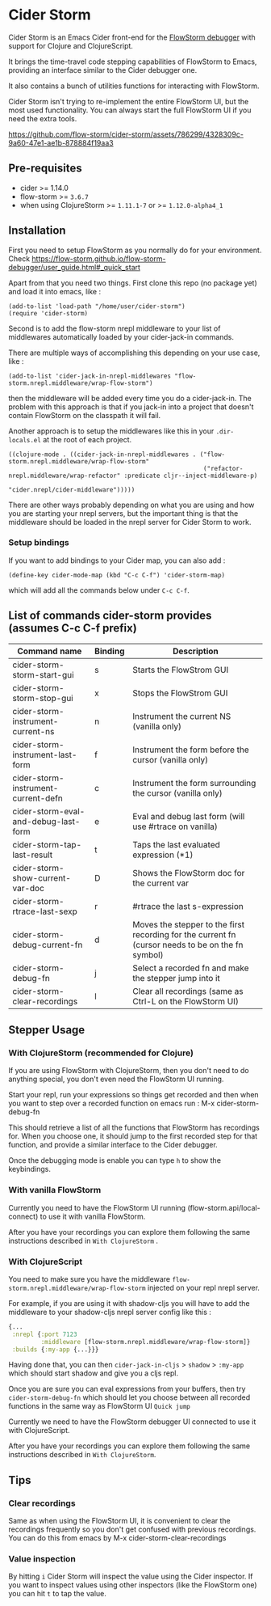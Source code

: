 # Cider Storm

Cider Storm is an Emacs Cider front-end for the [FlowStorm debugger](https://github.com/flow-storm/flow-storm-debugger) with support for Clojure and ClojureScript.

It brings the time-travel code stepping capabilities of FlowStorm to Emacs, providing an interface 
similar to the Cider debugger one.

It also contains a bunch of utilities functions for interacting with FlowStorm.

Cider Storm isn't trying to re-implement the entire FlowStorm UI, but the most used functionality.
You can always start the full FlowStorm UI if you need the extra tools.


https://github.com/flow-storm/cider-storm/assets/786299/4328309c-9a60-47e1-ae1b-878884f19aa3


## Pre-requisites

- cider >= 1.14.0
- flow-storm >= `3.6.7`
- when using ClojureStorm >= `1.11.1-7` or >= `1.12.0-alpha4_1`
	
## Installation

First you need to setup FlowStorm as you normally do for your environment. Check https://flow-storm.github.io/flow-storm-debugger/user_guide.html#_quick_start

Apart from that you need two things. First clone this repo (no package yet) and load it into emacs, like :

```
(add-to-list 'load-path "/home/user/cider-storm")
(require 'cider-storm)
```

Second is to add the flow-storm nrepl middleware to your list of middlewares automatically loaded by your cider-jack-in commands.

There are multiple ways of accomplishing this depending on your use case, like : 

```
(add-to-list 'cider-jack-in-nrepl-middlewares "flow-storm.nrepl.middleware/wrap-flow-storm")
```

then the middleware will be added every time you do a cider-jack-in. The problem with this approach is that
if you jack-in into a project that doesn't contain FlowStorm on the classpath it will fail.

Another approach is to setup the middlewares like this in your `.dir-locals.el` at the root of each project.

```
((clojure-mode . ((cider-jack-in-nrepl-middlewares . ("flow-storm.nrepl.middleware/wrap-flow-storm"
													  ("refactor-nrepl.middleware/wrap-refactor" :predicate cljr--inject-middleware-p)
													  "cider.nrepl/cider-middleware")))))
```

There are other ways probably depending on what you are using and how you are starting your nrepl servers, but the important thing
is that the middleware should be loaded in the nrepl server for Cider Storm to work.

### Setup bindings

If you want to add bindings to your Cider map, you can also add :

```
(define-key cider-mode-map (kbd "C-c C-f") 'cider-storm-map)
```

which will add all the commands below under `C-c C-f`.

## List of commands cider-storm provides (assumes C-c C-f prefix)

|Command name                         |Binding|Description                                                                                        |
|-------------------------------------|-------|---------------------------------------------------------------------------------------------------|
|cider-storm-storm-start-gui          | s     | Starts the FlowStrom GUI                                                                          |
|cider-storm-storm-stop-gui           | x     | Stops the FlowStrom GUI                                                                           |
|cider-storm-instrument-current-ns    | n     | Instrument the current NS (vanilla only)                                                          |
|cider-storm-instrument-last-form     | f     | Instrument the form before the cursor (vanilla only)                                              |
|cider-storm-instrument-current-defn  | c     | Instrument the form surrounding the cursor (vanilla only)                                         |
|cider-storm-eval-and-debug-last-form | e     | Eval and debug last form (will use #rtrace on vanilla)                                            |
|cider-storm-tap-last-result          | t     | Taps the last evaluated expression (*1)                                                           |
|cider-storm-show-current-var-doc     | D     | Shows the FlowStorm doc for the current var                                                       |
|cider-storm-rtrace-last-sexp         | r     | #rtrace the last s-expression                                                                     |
|cider-storm-debug-current-fn         | d     | Moves the stepper to the first recording for the current fn (cursor needs to be on the fn symbol) |
|cider-storm-debug-fn                 | j     | Select a recorded fn and make the stepper jump into it                                            |
|cider-storm-clear-recordings         | l     | Clear all recordings (same as Ctrl-L on the FlowStorm UI)                                         |

## Stepper Usage

### With ClojureStorm (recommended for Clojure)

If you are using FlowStorm with ClojureStorm, then you don't need to do anything special, you don't even need the FlowStorm UI running.

Start your repl, run your expressions so things get recorded and then when you want to step over a recorded function on emacs
run : M-x cider-storm-debug-fn

This should retrieve a list of all the functions that FlowStorm has recordings for. When you choose one, it should jump to the first 
recorded step for that function, and provide a similar interface to the Cider debugger.

Once the debugging mode is enable you can type `h` to show the keybindings.

### With vanilla FlowStorm

Currently you need to have the FlowStorm UI running (flow-storm.api/local-connect) to use it with vanilla FlowStorm.

After you have your recordings you can explore them following the same instructions described in `With ClojureStorm` .

### With ClojureScript

You need to make sure you have the middleware `flow-storm.nrepl.middleware/wrap-flow-storm` injected on your repl nrepl server.

For example, if you are using it with shadow-cljs you will have to add the middleware to your shadow-cljs nrepl server config like this :

```clojure
{...
 :nrepl {:port 7123
         :middleware [flow-storm.nrepl.middleware/wrap-flow-storm]}
 :builds {:my-app {...}}}
```

Having done that, you can then `cider-jack-in-cljs` > `shadow` > `:my-app` which should start shadow and give you a cljs repl.

Once you are sure you can eval expressions from your buffers, then try `cider-storm-debug-fn` which should let you choose between
all recorded functions in the same way as FlowStorm UI `Quick jump`

Currently we need to have the FlowStorm debugger UI connected to use it with ClojureScript.

After you have your recordings you can explore them following the same instructions described in `With ClojureStorm`.

## Tips

### Clear recordings

Same as when using the FlowStorm UI, it is convenient to clear the recordings frequently so you don't get confused with previous recordings.
You can do this from emacs by M-x cider-storm-clear-recordings

### Value inspection

By hitting `i` Cider Storm will inspect the value using the Cider inspector. If you want to inspect values using other inspectors (like the FlowStorm one)
you can hit `t` to tap the value.


